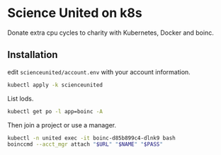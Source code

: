 # Science United on k8s
Donate extra cpu cycles to charity with Kubernetes, Docker and boinc.

## Installation
edit `scienceunited/account.env` with your account information.

```bash
kubectl apply -k scienceunited
```

List lods.

```bash
kubectl get po -l app=boinc -A
```

Then join a project or use a manager.

```bash
kubectl -n united exec -it boinc-d85b899c4-dlnk9 bash
boinccmd --acct_mgr attach "$URL" "$NAME" "$PASS"
```
